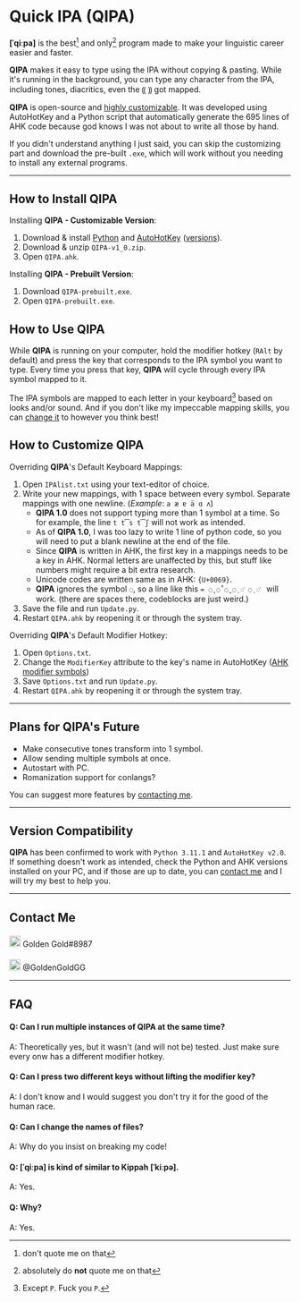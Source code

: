 # Quick IPA (**QIPA**)

**[ˈqiːpa]** is the best[^1] and only[^2] program made to make your linguistic career easier and faster.

**QIPA** makes it easy to type using the IPA without copying & pasting. While it's running in the background, you can type any character from the IPA, including tones, diacritics, even the ⸨ ⸩ got mapped.

**QIPA** is open-source and [highly customizable](##How-to-customize-QIPA). It was developed using AutoHotKey and a Python script that automatically generate the 695 lines of AHK code because god knows I was not about to write all those by hand.

If you didn't understand anything I just said, you can skip the customizing part and download the pre-built `.exe`, which will work without you needing to install any external programs.



------

## How to Install **QIPA**

Installing **QIPA - Customizable Version**:

1. Download & install [Python](https://www.python.org/) and [AutoHotKey](https://www.autohotkey.com/) ([versions](##Version-Compatibility)).
2. Download & unzip `QIPA-v1_0.zip`.
3. Open  `QIPA.ahk`.



Installing **QIPA - Prebuilt Version**:

1. Download `QIPA-prebuilt.exe`.
2. Open `QIPA-prebuilt.exe`.

## How to Use **QIPA**

While **QIPA** is running on your computer, hold the modifier hotkey (`RAlt` by default) and press the key that corresponds to the IPA symbol you want to type. Every time you press that key, **QIPA** will cycle through every IPA symbol mapped to it.

The IPA symbols are mapped to each letter in your keyboard[^3] based on looks and/or sound. And if you don't like my impeccable mapping skills, you can [change it](##How-to-customize-QIPA) to however you think best!

## How to Customize **QIPA**

Overriding **QIPA**'s Default Keyboard Mappings:

1. Open `IPAlist.txt` using your text-editor of choice.
2. Write your new mappings, with 1 space between every symbol. Separate mappings with one newline. (*Example*: `a æ ɐ ä ɑ ʌ`)
   - **QIPA 1.0** does not support typing more than 1 symbol at a time. So for example, the line `t t͡s t͡ʃ` will not work as intended. 
   - As of **QIPA 1.0**, I was too lazy to write 1 line of python code, so you will need to put a blank newline at the end of the file.
   - Since **QIPA** is written in AHK, the first key in a mappings needs to be a key in AHK. Normal letters are unaffected by this, but stuff like numbers might require a bit extra research.
   - Unicode codes are written same as in AHK: `{U+0069}`. 
   - **QIPA** ignores the symbol `◌`, so a line like this `= ◌̥ ◌̊ ◌̬ ◌̹ ◌͗ ◌̜ ◌͑ ` will work. (there are spaces there, codeblocks are just weird.)
3. Save the file and run `Update.py`.
4. Restart `QIPA.ahk` by reopening it or through the system tray.



Overriding **QIPA**'s Default Modifier Hotkey:

1. Open `Options.txt`.
2. Change the `ModifierKey` attribute to the key's name in AutoHotKey ([AHK modifier symbols](https://www.autohotkey.com/docs/v1/Hotkeys.htm#Symbols))
3. Save `Options.txt` and run `Update.py`.
4. Restart `QIPA.ahk` by reopening it or through the system tray.



------

## Plans for **QIPA**'s Future

- Make consecutive tones transform into 1 symbol.
- Allow sending multiple symbols at once. 
- Autostart with PC.
- Romanization support for conlangs?

You can suggest more features by [contacting me](##Contact-Me).



------

## Version Compatibility

**QIPA** has been confirmed to work with `Python 3.11.1` and `AutoHotKey v2.0`. If something doesn't work as intended, check the Python and AHK versions installed on your PC, and if those are up to date, you can [contact me](##Contact-Me) and I will try my best to help you.



------

## Contact Me

   <img src="https://assets-global.website-files.com/6257adef93867e50d84d30e2/636e0a6a49cf127bf92de1e2_icon_clyde_blurple_RGB.png" alt="discord logo" style="width:20px;margin-top:3px"/> Golden Gold#8987

   <img src="https://www.freepnglogos.com/uploads/twitter-logo-png/twitter-logo-vector-png-clipart-1.png" alt="twitter logo" style="width:20px;margin-top:5px"/> @GoldenGoldGG



------

## FAQ

#### Q: Can I run multiple instances of **QIPA** at the same time?

A: Theoretically yes, but it wasn't (and will not be) tested. Just make sure every onw has a different modifier hotkey.

#### Q: Can I press two different keys without lifting the modifier key?

A: I don't know and I would suggest you don't try it for the good of the human race.

#### Q: Can I change the names of files?

A: Why do you insist on breaking my code!

#### Q: [ˈqiːpa] is kind of similar to Kippah [ˈkiːpə].

A: Yes.

#### Q: Why?

A: Yes.


[^1]: don't quote me on that
[^2]: absolutely do **not** quote me on that
[^3]: Except `P`. Fuck you `P`.
